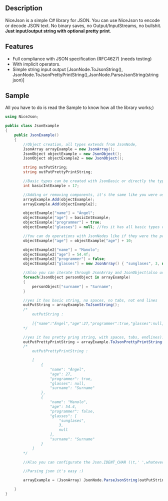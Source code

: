 ## Description
NiceJson is a simple C# library for JSON. You can use NiceJson to encode or decode JSON text. No binary saves, no Output/InputStreams, no bullshit.
**Just input/output string with optional pretty print**.

## Features
* Full compliance with JSON specification (RFC4627) (needs testing)
* With implicit operators.
* Simple string input output [JsonNode.ToJsonString(), JsonNode.ToJsonPrettyPrintString(),JsonNode.ParseJsonString(string json)]

## Sample
All you have to do is read the Sample to know how all the library works;)

```csharp
using NiceJson;

public class JsonExample
{
    public JsonExample()
    {
        //Object creation, all types extends from JsonNode, 
        JsonArray arrayExample = new JsonArray();
        JsonObject objectExample = new JsonObject();
        JsonObject objectExample2 = new JsonObject();

        string outPutString;
        string outPutPrettyPrintString;

        //Basic types can be created with JsonBasic or directly the type you want.
        int basicIntExample = 17;

        //Adding or removing components, it's the same like you were using a Dictionary (JsonObject) or a List (JsonArray)
        arrayExample.Add(objectExample);
        arrayExample.Add(objectExample2);

        objectExample["name"] = "Ángel";
        objectExample["age"] = basicIntExample;
        objectExample["programmer"] = true;
        objectExample["glasses"] = null; //Yes it has all basic types of Json including null :)

        //You can do operations with JsonNodes like if they were the primitive types without casting them
        objectExample["age"] = objectExample["age"] + 10;

        objectExample2["name"] = "Manolo";
        objectExample2["age"] = 54.4f;
        objectExample2["programmer"] = false;
        objectExample2["glasses"] = new JsonArray() { "sunglases", 3, null};

        //Also you can iterate through JsonArray and JsonObject(also using .Keys, .Values like dictionary)
        foreach(JsonObject personObject in arrayExample)
        {
            personObject["surname"] = "Surname";
        }

        //yes it has basic string, no spaces, no tabs, not end lines
        outPutString = arrayExample.ToJsonString();
        /* 
            outPutString : 
            
            [{"name":"Ángel","age":27,"programmer":true,"glasses":null,"surname":"Surname"},{"name":"Manolo","age":54.4,"programmer":false,"glasses":["sunglases",3,null],"surname":"Surname"}]
        */

        //yes it has pretty pring string, with spaces, tabs, endlines):
        outPutPrettyPrintString = arrayExample.ToJsonPrettyPrintString();
        /*
            outPutPrettyPrintString :

            [
                {
                    "name": "Ángel",
                    "age": 27,
                    "programmer": true,
                    "glasses": null,
                    "surname": "Surname"
                },
                {
                    "name": "Manolo",
                    "age": 54.4,
                    "programmer": false,
                    "glasses": [
                        "sunglases",
                        3,
                        null
                    ],
                    "surname": "Surname"
                }
            ]
        */

        //Also you can configurate the Json.IDENT_CHAR (\t,' ',whatever you want) and Json.PRETTYPRINT_IDENT_COUNT (for number of times you want to repeat char per ident)

        //Parsing json it's easy :)

        arrayExample = (JsonArray) JsonNode.ParseJsonString(outPutString);

    }
}


```
